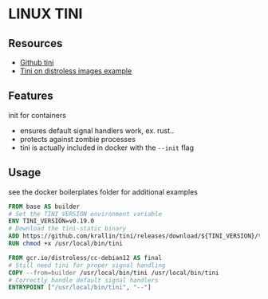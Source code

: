 # LINUX TINI

## Resources
- [Github tini](https://github.com/krallin/tini)
- [Tini on distroless images example](https://github.com/developer-guy/tini-and-distroless-poc)

## Features
init for containers
- ensures default signal handlers work, ex. rust..
- protects against zombie processes
- tini is actually included in docker with the `--init` flag

## Usage
see the docker boilerplates folder for additional examples

```dockerfile
FROM base AS builder
# Set the TINI_VERSION environment variable
ENV TINI_VERSION=v0.19.0
# Download the tini-static binary
ADD https://github.com/krallin/tini/releases/download/${TINI_VERSION}/tini-static /usr/local/bin/tini
RUN chmod +x /usr/local/bin/tini

FROM gcr.io/distroless/cc-debian12 AS final
# Still need tini for proper signal handling
COPY --from=builder /usr/local/bin/tini /usr/local/bin/tini
# Correctly handle default signal handlers
ENTRYPOINT ["/usr/local/bin/tini", "--"]
```
